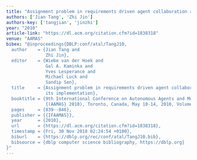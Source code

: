 ```yaml
---
title: "Assignment problem in requirements driven agent collaboration and its implementation"
authors: ['Jian Tang', 'Zhi Jin']
authors-key: ['tangjian', 'jinzhi']
year: "2010"
article-link: "https://dl.acm.org/citation.cfm?id=1838318"
venue: "AAMAS"
bibex: "@inproceedings{DBLP:conf/atal/TangJ10,
  author    = {Jian Tang and
               Zhi Jin},
  editor    = {Wiebe van der Hoek and
               Gal A. Kaminka and
               Yves Lesperance and
               Michael Luck and
               Sandip Sen},
  title     = {Assignment problem in requirements driven agent collaboration and
               its implementation},
  booktitle = {9th International Conference on Autonomous Agents and Multiagent Systems
               {(AAMAS} 2010), Toronto, Canada, May 10-14, 2010, Volume 1-3},
  pages     = {839--846},
  publisher = {{IFAAMAS}},
  year      = {2010},
  url       = {https://dl.acm.org/citation.cfm?id=1838318},
  timestamp = {Fri, 30 Nov 2018 02:24:54 +0100},
  biburl    = {https://dblp.org/rec/conf/atal/TangJ10.bib},
  bibsource = {dblp computer science bibliography, https://dblp.org}
}"
---
```

